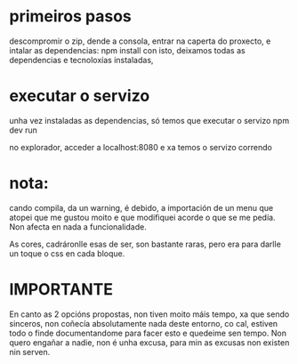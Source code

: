 # primeiros pasos
 descompromir o zip, dende a consola, entrar na caperta do proxecto,
 e intalar as dependencias:
    npm install
con isto, deixamos todas as dependencias e tecnoloxías instaladas,

# executar o servizo
unha vez instaladas as dependencias, só temos que executar o servizo
    npm dev run

no explorador, acceder a 
    localhost:8080
e xa temos o servizo correndo

# nota:
cando compila, da un warning, é debido, a importación de un menu que atopei que me gustou moito e que
modifiquei acorde o que se me pedía. Non afecta en nada a funcionalidade.

As cores, cadráronlle esas de ser, son bastante raras, pero era para darlle un toque o css en cada bloque.

# IMPORTANTE
En canto as 2 opcións propostas, non tiven moito máis tempo, xa que sendo sinceros, non coñecía absolutamente nada deste entorno, co cal, estiven todo o finde documentandome para facer esto e quedeime sen tempo. Non quero engañar a nadie, non é unha excusa, para min as excusas non existen nin serven.

